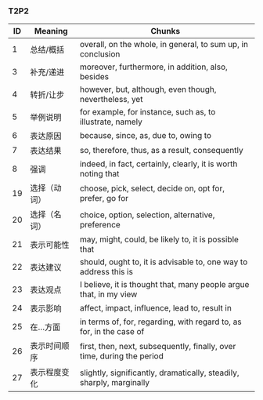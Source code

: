 ### T2P2

| ID | Meaning | Chunks |
|----|---------|--------|
| 1 | 总结/概括 | overall, on the whole, in general, to sum up, in conclusion |
| 3 | 补充/递进 | moreover, furthermore, in addition, also, besides |
| 4 | 转折/让步 | however, but, although, even though, nevertheless, yet |
| 5 | 举例说明 | for example, for instance, such as, to illustrate, namely |
| 6 | 表达原因 | because, since, as, due to, owing to |
| 7 | 表达结果 | so, therefore, thus, as a result, consequently |
| 8 | 强调 | indeed, in fact, certainly, clearly, it is worth noting that |
| 19 | 选择（动词） | choose, pick, select, decide on, opt for, prefer, go for |
| 20 | 选择（名词） | choice, option, selection, alternative, preference |
| 21 | 表示可能性 | may, might, could, be likely to, it is possible that |
| 22 | 表达建议 | should, ought to, it is advisable to, one way to address this is |
| 23 | 表达观点 | I believe, it is thought that, many people argue that, in my view |
| 24 | 表示影响 | affect, impact, influence, lead to, result in |
| 25 | 在…方面 | in terms of, for, regarding, with regard to, as for, in the case of |
| 26 | 表示时间顺序 | first, then, next, subsequently, finally, over time, during the period |
| 27 | 表示程度变化 | slightly, significantly, dramatically, steadily, sharply, marginally |
